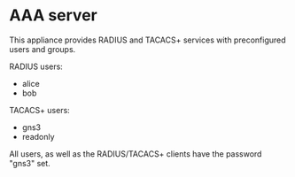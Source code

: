 # AAA server

This appliance provides RADIUS and TACACS+ services with preconfigured users and groups.

RADIUS users:
- alice
- bob

TACACS+ users:
- gns3
- readonly

All users, as well as the RADIUS/TACACS+ clients have the password "gns3" set.

